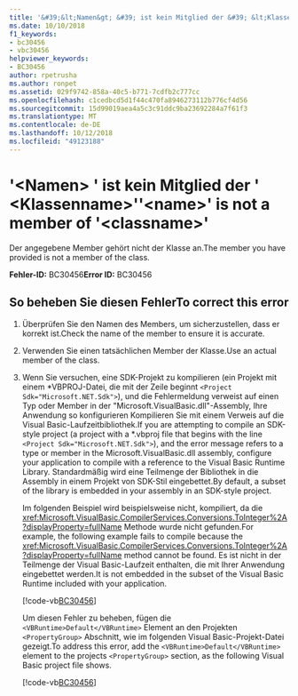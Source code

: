 ```yaml
---
title: '&#39;&lt;Namen&gt; &#39; ist kein Mitglied der &#39; &lt;Klassenname&gt;&#39;'
ms.date: 10/10/2018
f1_keywords:
- bc30456
- vbc30456
helpviewer_keywords:
- BC30456
author: rpetrusha
ms.author: ronpet
ms.assetid: 029f9742-858a-40c5-b771-7cdfb2c777cc
ms.openlocfilehash: c1cedbcd5d1f44c470fa8946273112b776cf4d56
ms.sourcegitcommit: 15d99019aea4a5c3c91ddc9ba23692284a7f61f3
ms.translationtype: MT
ms.contentlocale: de-DE
ms.lasthandoff: 10/12/2018
ms.locfileid: "49123188"
---
```

# <a name="39ltnamegt39-is-not-a-member-of-39ltclassnamegt39"></a><span data-ttu-id="e3b47-102">&#39;&lt;Namen&gt; &#39; ist kein Mitglied der &#39; &lt;Klassenname&gt;&#39;</span><span class="sxs-lookup"><span data-stu-id="e3b47-102">&#39;&lt;name&gt;&#39; is not a member of &#39;&lt;classname&gt;&#39;</span></span>
<span data-ttu-id="e3b47-103">Der angegebene Member gehört nicht der Klasse an.</span><span class="sxs-lookup"><span data-stu-id="e3b47-103">The member you have provided is not a member of the class.</span></span>  
  
 <span data-ttu-id="e3b47-104">**Fehler-ID:** BC30456</span><span class="sxs-lookup"><span data-stu-id="e3b47-104">**Error ID:** BC30456</span></span>  
  
## <a name="to-correct-this-error"></a><span data-ttu-id="e3b47-105">So beheben Sie diesen Fehler</span><span class="sxs-lookup"><span data-stu-id="e3b47-105">To correct this error</span></span>  
  
1.  <span data-ttu-id="e3b47-106">Überprüfen Sie den Namen des Members, um sicherzustellen, dass er korrekt ist.</span><span class="sxs-lookup"><span data-stu-id="e3b47-106">Check the name of the member to ensure it is accurate.</span></span>  
  
2.  <span data-ttu-id="e3b47-107">Verwenden Sie einen tatsächlichen Member der Klasse.</span><span class="sxs-lookup"><span data-stu-id="e3b47-107">Use an actual member of the class.</span></span>

3. <span data-ttu-id="e3b47-108">Wenn Sie versuchen, eine SDK-Projekt zu kompilieren (ein Projekt mit einem \*VBPROJ-Datei, die mit der Zeile beginnt `<Project Sdk="Microsoft.NET.Sdk">`), und die Fehlermeldung verweist auf einen Typ oder Member in der "Microsoft.VisualBasic.dll"-Assembly, Ihre Anwendung so konfigurieren Kompilieren Sie mit einem Verweis auf die Visual Basic-Laufzeitbibliothek.</span><span class="sxs-lookup"><span data-stu-id="e3b47-108">If you are attempting to compile an SDK-style project (a project with a \*.vbproj file that begins with the line `<Project Sdk="Microsoft.NET.Sdk">`), and the error message refers to a type or member in the Microsoft.VisualBasic.dll assembly, configure your application to compile with a reference to the Visual Basic Runtime Library.</span></span> <span data-ttu-id="e3b47-109">Standardmäßig wird eine Teilmenge der Bibliothek in die Assembly in einem Projekt von SDK-Stil eingebettet.</span><span class="sxs-lookup"><span data-stu-id="e3b47-109">By default, a subset of the library is embedded in your assembly in an SDK-style project.</span></span>

   <span data-ttu-id="e3b47-110">Im folgenden Beispiel wird beispielsweise nicht, kompiliert, da die <xref:Microsoft.VisualBasic.CompilerServices.Conversions.ToInteger%2A?displayProperty=fullName> Methode wurde nicht gefunden.</span><span class="sxs-lookup"><span data-stu-id="e3b47-110">For example, the following example fails to compile because the <xref:Microsoft.VisualBasic.CompilerServices.Conversions.ToInteger%2A?displayProperty=fullName> method cannot be found.</span></span> <span data-ttu-id="e3b47-111">Es ist nicht in der Teilmenge der Visual Basic-Laufzeit enthalten, die mit Ihrer Anwendung eingebettet werden.</span><span class="sxs-lookup"><span data-stu-id="e3b47-111">It is not embedded in the subset of the Visual Basic Runtime included with your application.</span></span>  

   [!code-vb[BC30456](~/samples/snippets/visualbasic/language-reference/error-messages/bc30456/program.vb)]

   <span data-ttu-id="e3b47-112">Um diesen Fehler zu beheben, fügen die `<VBRuntime>Default</VBRuntime>` Element an den Projekten `<PropertyGroup>` Abschnitt, wie im folgenden Visual Basic-Projekt-Datei gezeigt.</span><span class="sxs-lookup"><span data-stu-id="e3b47-112">To address this error, add the `<VBRuntime>Default</VBRuntime>` element to the projects `<PropertyGroup>` section, as the following Visual Basic project file shows.</span></span>

   [!code-vb[BC30456](~/samples/snippets/visualbasic/language-reference/error-messages/bc30456/bc30456.vbproj?highlight=6)]

